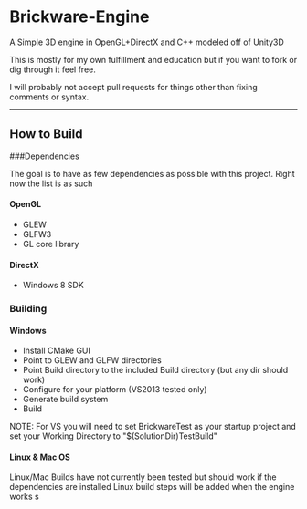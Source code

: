 # Brickware-Engine
A Simple 3D engine in OpenGL+DirectX and C++ modeled off of Unity3D

This is mostly for my own fulfillment and education but if you want to fork or dig through it feel free. 

I will probably not accept pull requests for things other than fixing comments or syntax.

------

## How to Build


###Dependencies

The goal is to have as few dependencies as possible with this project. Right now the list is as such

#### OpenGL
 * GLEW
 * GLFW3
 * GL core library
 
#### DirectX
 * Windows 8 SDK

### Building

#### Windows

 * Install CMake GUI
 * Point to GLEW and GLFW directories
 * Point Build directory to the included Build directory (but any dir should work)
 * Configure for your platform (VS2013 tested only)
 * Generate build system
 * Build 
 
 NOTE: For VS you will need to set BrickwareTest as your startup project and set your Working Directory to "$(SolutionDir)TestBuild"

#### Linux & Mac OS

Linux/Mac Builds have not currently been tested but should work if the dependencies are installed
Linux build steps will be added when the engine works
s